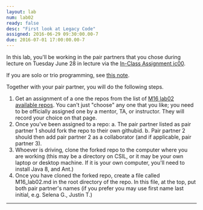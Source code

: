 ```yaml
---
layout: lab
num: lab02
ready: false
desc: "First look at Legacy Code"
assigned: 2016-06-29 09:30:00.00-7
due: 2016-07-01 17:00:00.00-7
---
```



In this lab, you'll be working in the pair partners that you chose during lecture on Tuesday June 28 in lecture via the [In-Class Assignment ic00](hwk/ic00).

If you are solo or trio programming, see [this note](solo_and_trio).

Together with your pair partner, you will do the following steps.

1. Get an assignment of a one the repos from the list of [M16 lab02 available repos](repo_list).  You can't just "choose" any one that you like; you need to be officially assigned one by a mentor, TA, or instructor.   They will record your choice on that page.
2. Once you've been assigned to a repo:
    a. The pair partner listed as pair partner 1 should fork the repo to their own githubid.
    b. Pair partner 2 should then add pair partner 2 as a collaborator (and if applicable, pair partner 3).
3. Whoever is driving, clone the forked repo to the computer where you are working (this may be a directory on CSIL, or it may be
   your own laptop or desktop machine.  If it is your own computer, you'll need to install Java 8, and Ant.)
4. Once you have cloned the forked repo, create a file called M16_lab02.md in the root directory of the repo.   In this file, 
   at the top, put both pair partner's names (if you prefer you may use first name last initial, e.g. Selena G., Justin T.)





----

<div style="display:none;">
Link to web version: http://ucsb-cs56-m16.github.io/lab/lab02
</div>
